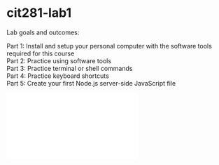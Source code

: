 # cit281-lab1
Lab goals and outcomes:

Part 1: Install and setup your personal computer with the software tools required for this course
<br>Part 2: Practice using software tools
<br>Part 3: Practice terminal or shell commands
<br>Part 4: Practice keyboard shortcuts
<br>Part 5: Create your first Node.js server-side JavaScript file

![Image](lab-01-node.js)
